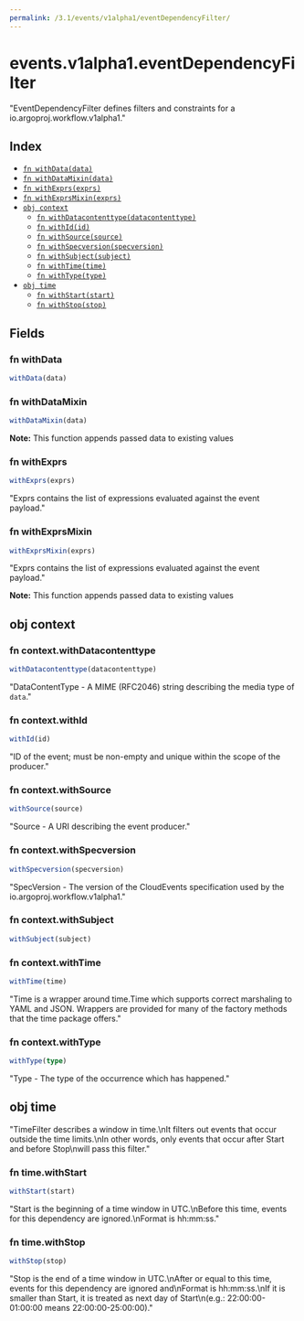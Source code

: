 ```yaml
---
permalink: /3.1/events/v1alpha1/eventDependencyFilter/
---
```


# events.v1alpha1.eventDependencyFilter

"EventDependencyFilter defines filters and constraints for a io.argoproj.workflow.v1alpha1."

## Index

* [`fn withData(data)`](#fn-withdata)
* [`fn withDataMixin(data)`](#fn-withdatamixin)
* [`fn withExprs(exprs)`](#fn-withexprs)
* [`fn withExprsMixin(exprs)`](#fn-withexprsmixin)
* [`obj context`](#obj-context)
  * [`fn withDatacontenttype(datacontenttype)`](#fn-contextwithdatacontenttype)
  * [`fn withId(id)`](#fn-contextwithid)
  * [`fn withSource(source)`](#fn-contextwithsource)
  * [`fn withSpecversion(specversion)`](#fn-contextwithspecversion)
  * [`fn withSubject(subject)`](#fn-contextwithsubject)
  * [`fn withTime(time)`](#fn-contextwithtime)
  * [`fn withType(type)`](#fn-contextwithtype)
* [`obj time`](#obj-time)
  * [`fn withStart(start)`](#fn-timewithstart)
  * [`fn withStop(stop)`](#fn-timewithstop)

## Fields

### fn withData

```ts
withData(data)
```



### fn withDataMixin

```ts
withDataMixin(data)
```



**Note:** This function appends passed data to existing values

### fn withExprs

```ts
withExprs(exprs)
```

"Exprs contains the list of expressions evaluated against the event payload."

### fn withExprsMixin

```ts
withExprsMixin(exprs)
```

"Exprs contains the list of expressions evaluated against the event payload."

**Note:** This function appends passed data to existing values

## obj context



### fn context.withDatacontenttype

```ts
withDatacontenttype(datacontenttype)
```

"DataContentType - A MIME (RFC2046) string describing the media type of `data`."

### fn context.withId

```ts
withId(id)
```

"ID of the event; must be non-empty and unique within the scope of the producer."

### fn context.withSource

```ts
withSource(source)
```

"Source - A URI describing the event producer."

### fn context.withSpecversion

```ts
withSpecversion(specversion)
```

"SpecVersion - The version of the CloudEvents specification used by the io.argoproj.workflow.v1alpha1."

### fn context.withSubject

```ts
withSubject(subject)
```



### fn context.withTime

```ts
withTime(time)
```

"Time is a wrapper around time.Time which supports correct marshaling to YAML and JSON.  Wrappers are provided for many of the factory methods that the time package offers."

### fn context.withType

```ts
withType(type)
```

"Type - The type of the occurrence which has happened."

## obj time

"TimeFilter describes a window in time.\nIt filters out events that occur outside the time limits.\nIn other words, only events that occur after Start and before Stop\nwill pass this filter."

### fn time.withStart

```ts
withStart(start)
```

"Start is the beginning of a time window in UTC.\nBefore this time, events for this dependency are ignored.\nFormat is hh:mm:ss."

### fn time.withStop

```ts
withStop(stop)
```

"Stop is the end of a time window in UTC.\nAfter or equal to this time, events for this dependency are ignored and\nFormat is hh:mm:ss.\nIf it is smaller than Start, it is treated as next day of Start\n(e.g.: 22:00:00-01:00:00 means 22:00:00-25:00:00)."